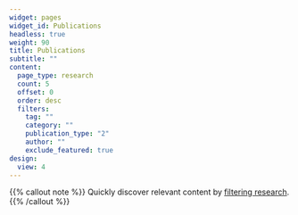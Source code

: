 ```yaml
---
widget: pages
widget_id: Publications
headless: true
weight: 90
title: Publications
subtitle: ""
content:
  page_type: research
  count: 5
  offset: 0
  order: desc
  filters:
    tag: ""
    category: ""
    publication_type: "2"
    author: ""
    exclude_featured: true
design:
  view: 4
---
```


{{% callout note %}}
Quickly discover relevant content by [filtering research](./research/).
{{% /callout %}}
